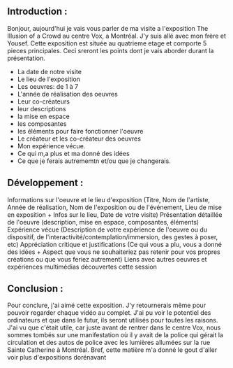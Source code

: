 ## Introduction :

 Bonjour, aujourd'hui je vais vous parler de ma visite a l'exposition The Illusion of a Crowd au centre Vox, a Montréal. J'y suis allé avec mon frère et Yousef. Cette exposition est située au quatrieme etage et comporte 5 pieces principales. Ceci sreront les points dont je vais aborder durant la présentation.
 - La date de notre visite
 - Le lieu de l'exposition
 - Les oeuvres: de 1 à 7
 - L'année de réalisation des oeuvres
 - Leur co-créateurs
 - leur descriptions
 - la mise en espace
 -  les composantes
 -  les éléments pour faire fonctionner l'oeuvre
 - Le créateur et les co-créateur des oeuvres
 - Mon expérience vécue.
 - Ce qui m,a plus et ma donné des idées
 - Ce que je ferais autrememtn et/ou que je changerais.
 
 
 
## Développement :

 Informations sur l'oeuvre et le lieu d'exposition (Titre, Nom de l'artiste, Année de réalisation, Nom de l'exposition ou de l'événement, Lieu de mise en exposition + Infos sur le lieu, Date de votre visite)
 Présentation détaillée de l'oeuvre (description, mise en espace, composantes, éléments)
 Expérience vécue (Description de votre expérience de l'oeuvre ou du dispositif, de l'interactivité/contemplation/immersion, des gestes à poser, etc)
 Appréciation critique et justifications (Ce qui vous a plu, vous a donné des idées + Aspect que vous ne souhaiteriez pas retenir pour vos propres créations ou que vous feriez autrement)
 Liens avec autres oeuvres et expériences multimédias découvertes cette session
 
 ## Conclusion :
Pour conclure, j'ai aimé cette exposition. J'y retournerais même pour pouvoir regarder chaque vidéo au complet. J'ai pu voir le potentiel des ordinateurs et que dans le futur, ils seront utilisés pour toutes les raisons. J'ai vu que c'était utile, car juste avant de rentrer dans le centre Vox, nous sommes tombés sur une manifestation où il y avait de la police qui gérait la circulation et des autos de police avec les lumières allumées sur la rue Sainte Catherine à Montréal. Bref, cette matière m'a donné le gout d'aller voir plus d'expositions dorénavant

